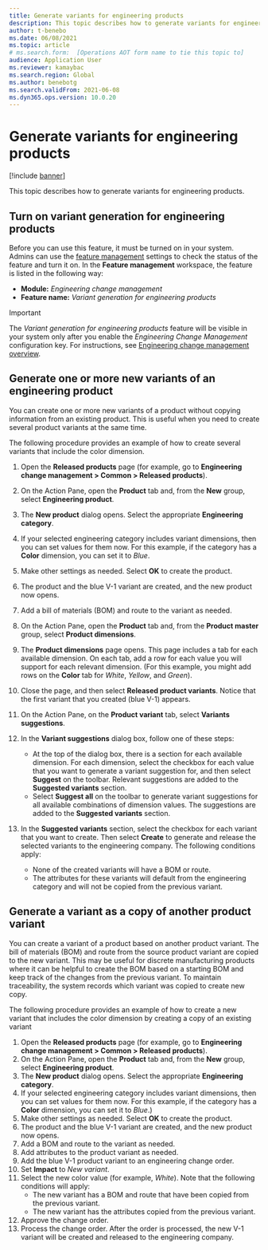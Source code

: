 ```yaml
---
title: Generate variants for engineering products
description: This topic describes how to generate variants for engineering products
author: t-benebo
ms.date: 06/08/2021
ms.topic: article
# ms.search.form:  [Operations AOT form name to tie this topic to]
audience: Application User
ms.reviewer: kamaybac
ms.search.region: Global
ms.author: benebotg
ms.search.validFrom: 2021-06-08
ms.dyn365.ops.version: 10.0.20
---
```


# Generate variants for engineering products

[!include [banner](../includes/banner.md)]

This topic describes how to generate variants for engineering products.

## Turn on variant generation for engineering products

Before you can use this feature, it must be turned on in your system. Admins can use the [feature management](../../fin-ops-core/fin-ops/get-started/feature-management/feature-management-overview.md) settings to check the status of the feature and turn it on. In the **Feature management** workspace, the feature is listed in the following way:

- **Module:** *Engineering change management*
- **Feature name:** *Variant generation for engineering products*

> [!IMPORTANT]
> The *Variant generation for engineering products* feature will be visible in your system only after you enable the *Engineering Change Management* configuration key. For instructions, see [Engineering change management overview](product-engineering-overview.md).

## Generate one or more new variants of an engineering product

You can create one or more new variants of a product without copying information from an existing product. This is useful when you need to create several product variants at the same time.

The following procedure provides an example of how to create several variants that include the color dimension.

1. Open the **Released products** page (for example, go to **Engineering change management \> Common \> Released products**).
1. On the Action Pane, open the **Product** tab and, from the **New** group, select **Engineering product**.
1. The **New product** dialog opens. Select the appropriate **Engineering category**.
1. If your selected engineering category includes variant dimensions, then you can set values for them now. For this example, if the category has a **Color** dimension, you can set it to *Blue*.
1. Make other settings as needed. Select **OK** to create the product.
1. The product and the blue V-1 variant are created, and the new product now opens.
1. Add a bill of materials (BOM) and route to the variant as needed.
1. On the Action Pane, open the **Product** tab and, from the **Product master** group, select **Product dimensions**.
1. The **Product dimensions** page opens. This page includes a tab for each available dimension. On each tab, add a row for each value you will support for each relevant dimension. (For this example, you might add rows on the **Color** tab for *White*, *Yellow*, and *Green*).
1. Close the page, and then select **Released product variants**. Notice that the first variant that you created (blue V-1) appears.
1. On the Action Pane, on the **Product variant** tab, select **Variants suggestions**.
1. In the **Variant suggestions** dialog box, follow one of these steps:

    - At the top of the dialog box, there is a section for each available dimension. For each dimension, select the checkbox for each value that you want to generate a variant suggestion for, and then select **Suggest** on the toolbar. Relevant suggestions are added to the **Suggested variants** section.
    - Select **Suggest all** on the toolbar to generate variant suggestions for all available combinations of dimension values. The suggestions are added to the **Suggested variants** section.

1. In the **Suggested variants** section, select the checkbox for each variant that you want to create. Then select **Create** to generate and release the selected variants to the engineering company. The following conditions apply:

    - None of the created variants will have a BOM or route.
    - The attributes for these variants will default from the engineering category and will not be copied from the previous variant.

## Generate a variant as a copy of another product variant

You can create a variant of a product based on another product variant. The bill of materials (BOM) and route from the source product variant are copied to the new variant. This may be useful for discrete manufacturing products where it can be helpful to create the BOM based on a starting BOM and keep track of the changes from the previous variant. To maintain traceability, the system records which variant was copied to create new copy.

The following procedure provides an example of how to create a new variant that includes the color dimension by creating a copy of an existing variant

1. Open the **Released products** page (for example, go to **Engineering change management \> Common \> Released products**).
1. On the Action Pane, open the **Product** tab and, from the **New** group, select **Engineering product**.
1. The **New product** dialog opens. Select the appropriate **Engineering category**.
1. If your selected engineering category includes variant dimensions, then you can set values for them now. For this example, if the category has a **Color** dimension, you can  set it to *Blue*.)
1. Make other settings as needed. Select **OK** to create the product.
1. The product and the blue V-1 variant are created, and the new product now opens.
1. Add a BOM and route to the variant as needed.
1. Add attributes to the product variant as needed.
1. Add the blue V-1 product variant to an engineering change order.
1. Set **Impact** to *New variant*.
1. Select the new color value (for example, *White*). Note that the following conditions will apply: 
    - The new variant has a BOM and route that have been copied from the previous variant.
    - The new variant has the attributes copied from the previous variant.
1. Approve the change order.
1. Process the change order. After the order is processed, the new V-1 variant will be created and released to the engineering company.
